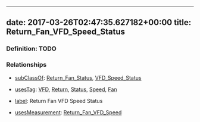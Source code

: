 
---
date: 2017-03-26T02:47:35.627182+00:00
title: Return_Fan_VFD_Speed_Status
---
### Definition: TODO

### Relationships

* [subClassOf](http://www.w3.org/2000/01/rdf-schema#subClassOf): [Return_Fan_Status](https://brickschema.org/schema/1.0/Brick#Return_Fan_Status), [VFD_Speed_Status](https://brickschema.org/schema/1.0/Brick#VFD_Speed_Status)

* [usesTag](https://brickschema.org/schema/1.0/BrickFrame#usesTag): [VFD](https://brickschema.org/schema/1.0/BrickTag#VFD), [Return](https://brickschema.org/schema/1.0/BrickTag#Return), [Status](https://brickschema.org/schema/1.0/BrickTag#Status), [Speed](https://brickschema.org/schema/1.0/BrickTag#Speed), [Fan](https://brickschema.org/schema/1.0/BrickTag#Fan)

* [label](http://www.w3.org/2000/01/rdf-schema#label): Return Fan VFD Speed Status

* [usesMeasurement](https://brickschema.org/schema/1.0/BrickFrame#usesMeasurement): [Return_Fan_VFD_Speed](https://brickschema.org/schema/1.0/Brick#Return_Fan_VFD_Speed)
